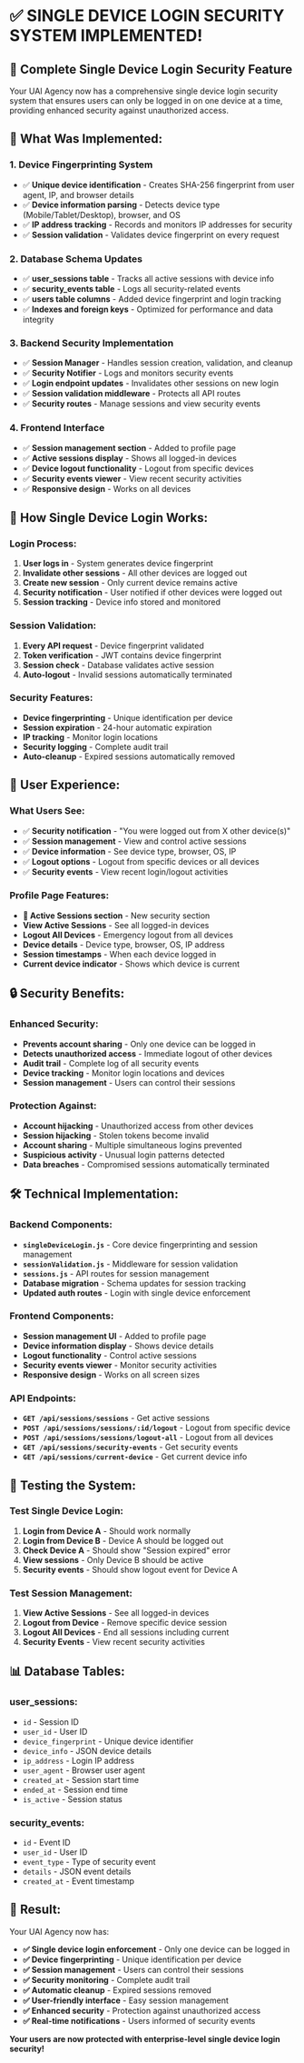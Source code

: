 # ✅ SINGLE DEVICE LOGIN SECURITY SYSTEM IMPLEMENTED!

## 🚀 **Complete Single Device Login Security Feature**

Your UAI Agency now has a comprehensive single device login security system that ensures users can only be logged in on one device at a time, providing enhanced security against unauthorized access.

## 🔧 **What Was Implemented:**

### **1. Device Fingerprinting System**
- ✅ **Unique device identification** - Creates SHA-256 fingerprint from user agent, IP, and browser details
- ✅ **Device information parsing** - Detects device type (Mobile/Tablet/Desktop), browser, and OS
- ✅ **IP address tracking** - Records and monitors IP addresses for security
- ✅ **Session validation** - Validates device fingerprint on every request

### **2. Database Schema Updates**
- ✅ **user_sessions table** - Tracks all active sessions with device info
- ✅ **security_events table** - Logs all security-related events
- ✅ **users table columns** - Added device fingerprint and login tracking
- ✅ **Indexes and foreign keys** - Optimized for performance and data integrity

### **3. Backend Security Implementation**
- ✅ **Session Manager** - Handles session creation, validation, and cleanup
- ✅ **Security Notifier** - Logs and monitors security events
- ✅ **Login endpoint updates** - Invalidates other sessions on new login
- ✅ **Session validation middleware** - Protects all API routes
- ✅ **Security routes** - Manage sessions and view security events

### **4. Frontend Interface**
- ✅ **Session management section** - Added to profile page
- ✅ **Active sessions display** - Shows all logged-in devices
- ✅ **Device logout functionality** - Logout from specific devices
- ✅ **Security events viewer** - View recent security activities
- ✅ **Responsive design** - Works on all devices

## 🎯 **How Single Device Login Works:**

### **Login Process:**
1. **User logs in** - System generates device fingerprint
2. **Invalidate other sessions** - All other devices are logged out
3. **Create new session** - Only current device remains active
4. **Security notification** - User notified if other devices were logged out
5. **Session tracking** - Device info stored and monitored

### **Session Validation:**
1. **Every API request** - Device fingerprint validated
2. **Token verification** - JWT contains device fingerprint
3. **Session check** - Database validates active session
4. **Auto-logout** - Invalid sessions automatically terminated

### **Security Features:**
- **Device fingerprinting** - Unique identification per device
- **Session expiration** - 24-hour automatic expiration
- **IP tracking** - Monitor login locations
- **Security logging** - Complete audit trail
- **Auto-cleanup** - Expired sessions automatically removed

## 📱 **User Experience:**

### **What Users See:**
- ✅ **Security notification** - "You were logged out from X other device(s)"
- ✅ **Session management** - View and control active sessions
- ✅ **Device information** - See device type, browser, OS, IP
- ✅ **Logout options** - Logout from specific devices or all devices
- ✅ **Security events** - View recent login/logout activities

### **Profile Page Features:**
- **🔐 Active Sessions section** - New security section
- **View Active Sessions** - See all logged-in devices
- **Logout All Devices** - Emergency logout from all devices
- **Device details** - Device type, browser, OS, IP address
- **Session timestamps** - When each device logged in
- **Current device indicator** - Shows which device is current

## 🔒 **Security Benefits:**

### **Enhanced Security:**
- **Prevents account sharing** - Only one device can be logged in
- **Detects unauthorized access** - Immediate logout of other devices
- **Audit trail** - Complete log of all security events
- **Device tracking** - Monitor login locations and devices
- **Session management** - Users can control their sessions

### **Protection Against:**
- **Account hijacking** - Unauthorized access from other devices
- **Session hijacking** - Stolen tokens become invalid
- **Account sharing** - Multiple simultaneous logins prevented
- **Suspicious activity** - Unusual login patterns detected
- **Data breaches** - Compromised sessions automatically terminated

## 🛠️ **Technical Implementation:**

### **Backend Components:**
- **`singleDeviceLogin.js`** - Core device fingerprinting and session management
- **`sessionValidation.js`** - Middleware for session validation
- **`sessions.js`** - API routes for session management
- **Database migration** - Schema updates for session tracking
- **Updated auth routes** - Login with single device enforcement

### **Frontend Components:**
- **Session management UI** - Added to profile page
- **Device information display** - Shows device details
- **Logout functionality** - Control active sessions
- **Security events viewer** - Monitor security activities
- **Responsive design** - Works on all screen sizes

### **API Endpoints:**
- **`GET /api/sessions/sessions`** - Get active sessions
- **`POST /api/sessions/sessions/:id/logout`** - Logout from specific device
- **`POST /api/sessions/sessions/logout-all`** - Logout from all devices
- **`GET /api/sessions/security-events`** - Get security events
- **`GET /api/sessions/current-device`** - Get current device info

## 🧪 **Testing the System:**

### **Test Single Device Login:**
1. **Login from Device A** - Should work normally
2. **Login from Device B** - Device A should be logged out
3. **Check Device A** - Should show "Session expired" error
4. **View sessions** - Only Device B should be active
5. **Security events** - Should show logout event for Device A

### **Test Session Management:**
1. **View Active Sessions** - See all logged-in devices
2. **Logout from Device** - Remove specific device session
3. **Logout All Devices** - End all sessions including current
4. **Security Events** - View recent security activities

## 📊 **Database Tables:**

### **user_sessions:**
- `id` - Session ID
- `user_id` - User ID
- `device_fingerprint` - Unique device identifier
- `device_info` - JSON device details
- `ip_address` - Login IP address
- `user_agent` - Browser user agent
- `created_at` - Session start time
- `ended_at` - Session end time
- `is_active` - Session status

### **security_events:**
- `id` - Event ID
- `user_id` - User ID
- `event_type` - Type of security event
- `details` - JSON event details
- `created_at` - Event timestamp

## 🎉 **Result:**

Your UAI Agency now has:
- **✅ Single device login enforcement** - Only one device can be logged in
- **✅ Device fingerprinting** - Unique identification per device
- **✅ Session management** - Users can control their sessions
- **✅ Security monitoring** - Complete audit trail
- **✅ Automatic cleanup** - Expired sessions removed
- **✅ User-friendly interface** - Easy session management
- **✅ Enhanced security** - Protection against unauthorized access
- **✅ Real-time notifications** - Users informed of security events

**Your users are now protected with enterprise-level single device login security!**


